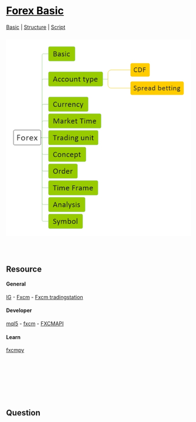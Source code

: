 <style>
.md0{margin-top: 150px;}
.md1{margin-top: 75px;}
.md2{margin-top: 50px;}
.md3{margin-top: 25px;}
.md4{margin-top: 10px;}
.tbl1 td#header{background-color: D1ECCF}
.tbl1 tr#header{background-color: D1ECCF}
</style>


# [<span style="color:black;">Forex Basic</span>](Forex.md)
[Basic](Forex-Basic.md) | 
[Structure](Forex-Structure.md) | 
[Script](Forex-Script.md)




<div class="md3"></div>

![](Forex.jpeg)








<div class="md1"></div>

## Resource

#### General

<a href="https://www.ig.com/en" target="_blank">IG</a> - 
<a href="https://www.fxcm.com/uk/" target="_blank">Fxcm</a> - 
<a href="https://tradingstation.fxcm.com/FreeDemo?lc=en_US" target="_blank">Fxcm tradingstation</a>

#### Developer
<a href="https://www.mql5.com/en" target="_blank">mql5</a> - 
<a href="https://github.com/fxcm" target="_blank">fxcm</a> - 
<a href="https://github.com/FXCMAPI" target="_blank">FXCMAPI</a>

#### Learn
<a href="https://fxcmpy.tpq.io/" target="_blank">fxcmpy</a>








<div class="md0"></div>

## Question